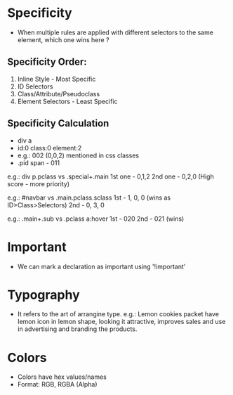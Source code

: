 # Specificity
- When multiple rules are applied with different selectors to the same element, which one wins here ?

## Specificity Order:
1. Inline Style - Most Specific
2. ID Selectors
3. Class/Attribute/Pseudoclass
4. Element Selectors - Least Specific

## Specificity Calculation
- div a
- id:0      class:0     element:2
- e.g.: 002 (0,0,2) mentioned in css classes
- .pid span - 011

e.g.: div p.pclass vs .special+.main
1st one - 0,1,2
2nd one - 0,2,0 (High score - more priority)

e.g.: #navbar vs .main.pclass.sclass
1st - 1, 0, 0 (wins as ID>Class>Selectors)
2nd - 0, 3, 0

e.g.: .main+.sub vs .pclass a:hover
1st - 020
2nd - 021 (wins)

# Important
- We can mark a declaration as important using '!important'

# Typography
- It refers to the art of arrangine type.
e.g.: Lemon cookies packet have lemon icon in lemon shape, looking it attractive, improves sales and use in advertising and branding the products.

# Colors
- Colors have hex values/names
- Format: RGB, RGBA (Alpha)